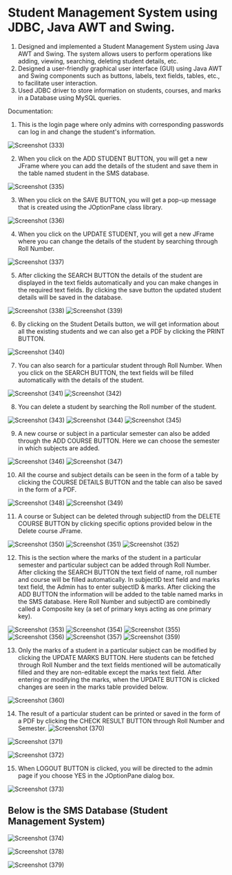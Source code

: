 
# Student Management System using JDBC, Java AWT and Swing.
1. Designed and implemented a Student Management System using Java AWT and Swing. The system allows users to perform operations like adding, viewing, searching, deleting student details, etc.
2. Designed a user-friendly graphical user interface (GUI) using Java AWT and Swing components such as buttons, labels, text fields, tables, etc., to facilitate user interaction.
3. Used JDBC driver to store information on students, courses, and marks in a Database using MySQL queries.

Documentation:
1. This is the login page where only admins with corresponding passwords can log in and change the student's information.
   
![Screenshot (333)](https://github.com/GurujuAkhila/Student-Management-System/assets/125969582/4d071e8f-9b36-41e7-92b6-f765670dab05)

2. When you click on the ADD STUDENT BUTTON, you will get a new JFrame where you can add the details of the student and save them in the table named student in the SMS database.
   
![Screenshot (335)](https://github.com/GurujuAkhila/Student-Management-System/assets/125969582/b030390d-6563-43fe-b051-3c7f42d7553a)

3. When you click on the SAVE BUTTON, you will get a pop-up message that is created using the JOptionPane class library.
   
![Screenshot (336)](https://github.com/GurujuAkhila/Student-Management-System/assets/125969582/929cd3f1-c935-4d8a-bbc5-f58a8c522139)

4. When you click on the UPDATE STUDENT, you will get a new JFrame where you can change the details of the student by searching through Roll Number.
   
![Screenshot (337)](https://github.com/GurujuAkhila/Student-Management-System/assets/125969582/8e4d6a69-2b18-42bf-8ef9-02226a06e333)

5. After clicking the SEARCH BUTTON the details of the student are displayed in the text fields automatically and you can make changes in the required text fields. By clicking the save button the updated student details will be saved in the database.
   
![Screenshot (338)](https://github.com/GurujuAkhila/Student-Management-System/assets/125969582/0ae4296d-28dc-4241-b8d7-749007167e03)
![Screenshot (339)](https://github.com/GurujuAkhila/Student-Management-System/assets/125969582/e08e513c-cac3-4a6d-a5da-ee553a812a49)

6. By clicking on the Student Details button, we will get information about all the existing students and we can also get a PDF by clicking the PRINT BUTTON.
    
![Screenshot (340)](https://github.com/GurujuAkhila/Student-Management-System/assets/125969582/03377448-719a-4365-84f0-e4cb766a578d)

7. You can also search for a particular student through Roll Number. When you click on the SEARCH BUTTON, the text fields will  be filled automatically with the details of the student.
    
![Screenshot (341)](https://github.com/GurujuAkhila/Student-Management-System/assets/125969582/d89568dd-86a0-4080-85e9-043cfb505ce6)
![Screenshot (342)](https://github.com/GurujuAkhila/Student-Management-System/assets/125969582/bc25af16-5f8e-4fc2-aa50-d1b6c669c164)

8. You can delete a student by searching the Roll number of the student.
    
![Screenshot (343)](https://github.com/GurujuAkhila/Student-Management-System/assets/125969582/0b253844-b00b-46c3-8081-f432ef79e561)
![Screenshot (344)](https://github.com/GurujuAkhila/Student-Management-System/assets/125969582/f1fa620a-a6d8-49b9-9ef8-d60a8a62a852)
![Screenshot (345)](https://github.com/GurujuAkhila/Student-Management-System/assets/125969582/66f09d0b-9a84-4c1a-b238-9ab99e2cda45)

9. A new course or subject in a particular semester can also be added through the ADD COURSE BUTTON. Here we can choose the semester in which subjects are added.
    
![Screenshot (346)](https://github.com/GurujuAkhila/Student-Management-System/assets/125969582/27e262fd-ef74-4a07-8be3-d1f14e182999)
![Screenshot (347)](https://github.com/GurujuAkhila/Student-Management-System/assets/125969582/09526dbd-0a76-4cce-b801-2bed702591f7)

10. All the course and subject details can be seen in the form of a table by clicking the COURSE DETAILS BUTTON and the table can also be saved in the form of a PDF.
    
![Screenshot (348)](https://github.com/GurujuAkhila/Student-Management-System/assets/125969582/98d267e3-8dac-404b-bbd7-ec716471d05b)
![Screenshot (349)](https://github.com/GurujuAkhila/Student-Management-System/assets/125969582/c87ffd5c-628a-4fe2-8bd7-3304b456fb89)

11. A course or Subject can be deleted through subjectID from the DELETE COURSE BUTTON by clicking specific options provided below in the Delete course JFrame.
    
![Screenshot (350)](https://github.com/GurujuAkhila/Student-Management-System/assets/125969582/8b73f6b5-15d9-4e01-bec2-d488884f178a)
![Screenshot (351)](https://github.com/GurujuAkhila/Student-Management-System/assets/125969582/63852008-b35f-40b3-bea8-6489f28ebf4c)
![Screenshot (352)](https://github.com/GurujuAkhila/Student-Management-System/assets/125969582/c50af73a-c62d-48d2-a55d-387364143231)

12. This is the section where the marks of the student in a particular semester and particular subject can be added through Roll Number. After clicking the SEARCH BUTTON the text field of name, roll number and course will be filled automatically. In subjectID text field and marks text field, the Admin has to enter subjectID & marks. After clicking the ADD BUTTON the information will be added to the table named marks in the SMS database. Here Roll Number and subjectID are combinedly called a Composite key (a set of primary keys acting as one primary key).
    
![Screenshot (353)](https://github.com/GurujuAkhila/Student-Management-System/assets/125969582/494ad103-2da4-4834-b7a5-aaa5b55c86ca)
![Screenshot (354)](https://github.com/GurujuAkhila/Student-Management-System/assets/125969582/b795923c-1c57-4311-9bfa-79e1e1d24481)
![Screenshot (355)](https://github.com/GurujuAkhila/Student-Management-System/assets/125969582/f769a27d-fd57-438d-bb8f-6a7d79469982)
![Screenshot (356)](https://github.com/GurujuAkhila/Student-Management-System/assets/125969582/94ba1b15-7b0c-4c5d-ba90-96de623844bd)
![Screenshot (357)](https://github.com/GurujuAkhila/Student-Management-System/assets/125969582/97d02117-7d42-4c0c-80b9-db37d846a780)
![Screenshot (359)](https://github.com/GurujuAkhila/Student-Management-System/assets/125969582/c2912a3f-ddcd-4294-9de7-1024fed39e3d)

13. Only the marks of a student in a particular subject can be modified by clicking the UPDATE MARKS BUTTON. Here students can be fetched through Roll Number and the text fields mentioned will be automatically filled and they are non-editable except the marks text field. After entering or modifying the marks, when the UPDATE BUTTON is clicked changes are seen in the marks table provided below.
    
![Screenshot (360)](https://github.com/GurujuAkhila/Student-Management-System/assets/125969582/9c7d66a2-49f9-4a9e-a6d4-5ce666984ebe)

14. The result of a particular student can be printed or saved in the form of a PDF by clicking the CHECK RESULT BUTTON through Roll Number and Semester.
![Screenshot (370)](https://github.com/GurujuAkhila/Student-Management-System/assets/125969582/427d80fd-29ef-4021-9fdb-e96e9d860e38)

![Screenshot (371)](https://github.com/GurujuAkhila/Student-Management-System/assets/125969582/73aa78ce-f701-42c4-9a66-6f2f335a9e88)

![Screenshot (372)](https://github.com/GurujuAkhila/Student-Management-System/assets/125969582/b940e8fe-136c-48eb-8279-e1277941fe2b)

15. When LOGOUT BUTTON is clicked, you will be directed to the admin page if you choose YES in the JOptionPane dialog box.

![Screenshot (373)](https://github.com/GurujuAkhila/Student-Management-System/assets/125969582/d44d6561-14f9-4134-b30a-071f9c8499e8)

## Below is the SMS Database (Student Management System)

![Screenshot (374)](https://github.com/GurujuAkhila/Student-Management-System/assets/125969582/55130f8a-a33e-4cc3-b0ca-e23622bb4308)

![Screenshot (378)](https://github.com/GurujuAkhila/Student-Management-System/assets/125969582/1b077e36-aaab-4227-916b-7e7990320920)

![Screenshot (379)](https://github.com/GurujuAkhila/Student-Management-System/assets/125969582/8cc85015-64a6-402e-abcc-1b16b8f3c70f)







